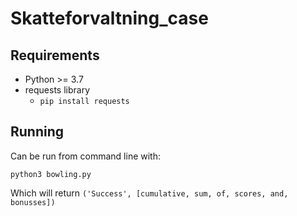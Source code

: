 # Skatteforvaltning_case
## Requirements
* Python >= 3.7
* requests library
    * `pip install requests`

## Running
Can be run from command line with:
````
python3 bowling.py
````
 Which will return `('Success', [cumulative, sum, of, scores, and, bonusses])`
